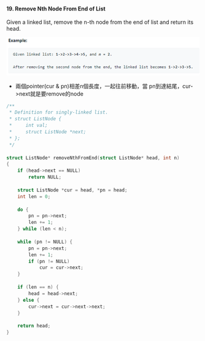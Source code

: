 #### 19. Remove Nth Node From End of List
Given a linked list, remove the n-th node from the end of list and return its head.
<p align="center">
    <img src="https://github.com/asli18/leetcode/blob/master/019_example.png?raw=true" alt="019_example"/>
</p>

- 兩個pointer(cur & pn)相差n個長度，一起往前移動，當 pn到達結尾，cur->next就是要remove的node
<div style="page-break-after: always;"></div>

```c
/**
 * Definition for singly-linked list.
 * struct ListNode {
 *     int val;
 *     struct ListNode *next;
 * };
 */

struct ListNode* removeNthFromEnd(struct ListNode* head, int n)
{
    if (head->next == NULL)
        return NULL;

    struct ListNode *cur = head, *pn = head;
    int len = 0;

    do {
        pn = pn->next;
        len += 1;
    } while (len < n);

    while (pn != NULL) {
        pn = pn->next;
        len += 1;
        if (pn != NULL)
            cur = cur->next;
    }

    if (len == n) {
        head = head->next;
    } else {
        cur->next = cur->next->next;
    }

    return head;
}
```
